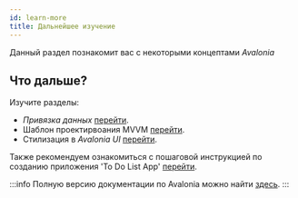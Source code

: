 ```yaml
---
id: learn-more
title: Дальнейшее изучение
---
```


Данный раздел познакомит вас с некоторыми концептами _Avalonia_

## Что дальше?

Изучите разделы:

* _Привязка данных_ [перейти](../basics/data/data-binding).
* Шаблон проектирвоания MVVM [перейти](../concepts/the-mvvm-pattern/).
* Стилизация в _Avalonia UI_ [перейти](../basics/user-interface/styling).

Также рекомендуем ознакомиться с пошаговой инструкцией по созданию приложения 'To Do List App' [перейти](https://github.com/AvaloniaUI/Avalonia.Samples/tree/main/src/Avalonia.Samples/CompleteApps/SimpleToDoList).

:::info
Полную версию документации по Avalonia можно найти [здесь](../tutorials).
:::

